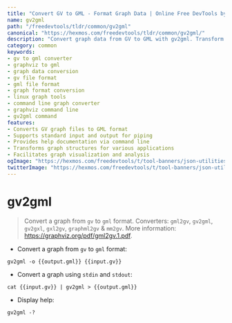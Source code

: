```yaml
---
title: "Convert GV to GML - Format Graph Data | Online Free DevTools by Hexmos"
name: gv2gml
path: "/freedevtools/tldr/common/gv2gml"
canonical: "https://hexmos.com/freedevtools/tldr/common/gv2gml/"
description: "Convert graph data from GV to GML with gv2gml. Transform graph files for visualization and analysis. Free online tool, no registration required."
category: common
keywords:
- gv to gml converter
- graphviz to gml
- graph data conversion
- gv file format
- gml file format
- graph format conversion
- linux graph tools
- command line graph converter
- graphviz command line
- gv2gml command
features:
- Converts GV graph files to GML format
- Supports standard input and output for piping
- Provides help documentation via command line
- Transforms graph structures for various applications
- Facilitates graph visualization and analysis
ogImage: "https://hexmos.com/freedevtools/t/tool-banners/json-utilities-banner.png"
twitterImage: "https://hexmos.com/freedevtools/t/tool-banners/json-utilities-banner.png"
---
```


# gv2gml

> Convert a graph from `gv` to `gml` format.
> Converters: `gml2gv`, `gv2gml`, `gv2gxl`, `gxl2gv`, `graphml2gv` & `mm2gv`.
> More information: <https://graphviz.org/pdf/gml2gv.1.pdf>.

- Convert a graph from `gv` to `gml` format:

`gv2gml -o {{output.gml}} {{input.gv}}`

- Convert a graph using `stdin` and `stdout`:

`cat {{input.gv}} | gv2gml > {{output.gml}}`

- Display help:

`gv2gml -?`
